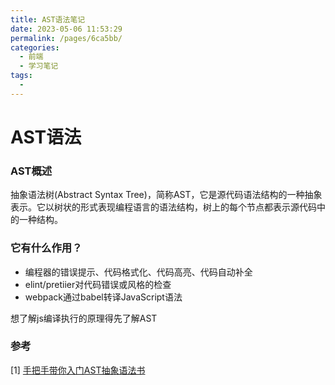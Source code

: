 ```yaml
---
title: AST语法笔记
date: 2023-05-06 11:53:29
permalink: /pages/6ca5bb/
categories:
  - 前端
  - 学习笔记
tags:
  - 
---
```

# AST语法

### AST概述

抽象语法树(Abstract Syntax Tree)，简称AST，它是源代码语法结构的一种抽象表示。它以树状的形式表现编程语言的语法结构，树上的每个节点都表示源代码中的一种结构。

### 它有什么作用？

* 编程器的错误提示、代码格式化、代码高亮、代码自动补全
* elint/pretiier对代码错误或风格的检查
* webpack通过babel转译JavaScript语法

想了解js编译执行的原理得先了解AST

### 参考

[1] [手把手带你入门AST抽象语法书](https://juejin.cn/post/6844904035271573511)